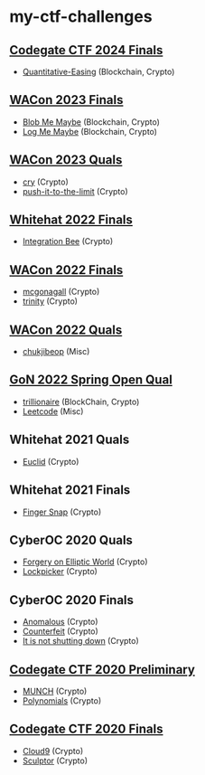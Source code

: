 # my-ctf-challenges

## [Codegate CTF 2024 Finals](https://ctftime.org/event/2347/)
- [Quantitative-Easing](codegate2024/Final/Quantitative-Easing) (Blockchain, Crypto)

## [WACon 2023 Finals](https://wacon.world/)

- [Blob Me Maybe](https://github.com/pcw109550/blob-me-maybe) (Blockchain, Crypto)
- [Log Me Maybe](https://github.com/pcw109550/log-me-maybe) (Blockchain, Crypto)

## [WACon 2023 Quals](https://wacon.world/)

- [cry](WACon2023/Qual/cry/) (Crypto)
- [push-it-to-the-limit](WACon2023/Qual/push-it-to-the-limit/) (Crypto)

## [Whitehat 2022 Finals](https://www.whitehatcontest.com/)

- [Integration Bee](https://github.com/sean9892/ctf-writeup/tree/main/whitehat_contest_2022/integration_bee) (Crypto)

## [WACon 2022 Finals](https://wacon.world/)

- [mcgonagall](WACon2022/Final/mcgonagall/) (Crypto)
- [trinity](WACon2022/Final/trinity/) (Crypto)

## [WACon 2022 Quals](https://wacon.world/)

- [chukjibeop](WACon2022/Qual/chukjibeop) (Misc)

## [GoN 2022 Spring Open Qual](https://dreamhack.io/ctf/24/)

- [trillionaire](https://dreamhack.io/wargame/challenges/475/) (BlockChain, Crypto)
- [Leetcode](https://dreamhack.io/wargame/challenges/465/) (Misc)

## Whitehat 2021 Quals

- [Euclid](https://github.com/SpieleMann/write-up/blob/main/whitehat2021/euclid/euclid_71164baef93f538ecfcc1976ab1d966f9787945999bdb0a8db34cbdebd3d58fd.tar.gz) (Crypto)

## Whitehat 2021 Finals

- [Finger Snap](https://github.com/ironore15/ctf/tree/master/2021-WHITCON/finger_snap) (Crypto)

## CyberOC 2020 Quals

- [Forgery on Elliptic World](https://github.com/leesh3288/CTF/blob/master/2020/20CyberOC/Qual/chal_files/Forgery_on_Elliptic_World_f99e825b2498024a0b99e874e6a702e8.zip) (Crypto)
- [Lockpicker](https://github.com/leesh3288/CTF/blob/master/2020/20CyberOC/Qual/chal_files/Lockpicker_65ac5b8877ed771bb578e2dfc0abb20c.zip) (Crypto)

## CyberOC 2020 Finals

- [Anomalous](https://github.com/leesh3288/CTF/blob/master/2020/20CyberOC/Final/chal_files/anomalous_b7b65b8a54d9fc32422c0fa8e0313e9a.zip) (Crypto)
- [Counterfeit](https://github.com/leesh3288/CTF/blob/master/2020/20CyberOC/Final/chal_files/counterfeit_dfcb1d5ea8a60cfc11604f8a65ac0d93.zip) (Crypto)
- [It is not shutting down](https://github.com/leesh3288/CTF/blob/master/2020/20CyberOC/Final/chal_files/it_is_not_shutting_down_f5d81338324ac46c0ee76a189eeee201.zip) (Crypto)

## [Codegate CTF 2020 Preliminary](https://ctftime.org/event/938)

- [MUNCH](codegate2020/Qual/MUNCH) (Crypto)
- [Polynomials](codegate2020/Qual/Polynomials) (Crypto)

## [Codegate CTF 2020 Finals](https://ctftime.org/event/996)

- [Cloud9](codegate2020/Final/Cloud9) (Crypto)
- [Sculptor](codegate2020/Final/Sculptor) (Crypto)